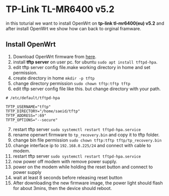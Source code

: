 # TP-Link TL-MR6400 v5.2

 in this toturial we want to install OpenWrt on **tp-link tl-mr6400(eu) v5.2** and after install OpenWrt we show how can back to orginal framware.
 
## Install OpenWrt

 1. Download OpenWrt firmware from [here](https://openwrt.org/toh/tp-link/tl-mr6400_v5).
 2. install **tftp server** on user pc. for ubuntu `sudo apt install tftpd-hpa`.
 3. edit tftp server config file.make working directory in home and set permission.
 4. create directory in home `mkdir -p tftp`
 5. change directory permission `sudo chown tftp:tftp tftp`
 6. edit tftp server config file like this. but change directory with your path.
```
# /etc/default/tftpd-hpa

TFTP_USERNAME="tftp"
TFTP_DIRECTORY="/home/saeid/tftp"
TFTP_ADDRESS=":69"
TFTP_OPTIONS="--secure"
```
7. restart tftp server `sudo systemctl restart tftpd-hpa.service`
8. rename openwrt firmware to `tp_recovery.bin` and copy it to tftp folder.
9. change bin file permission `sudo chown tftp:tftp tftp/tp_recovery.bin` 
10. change interface ip to `192.168.0.225/24` and connect with cable to modem.
11. restart tftp server `sudo systemctl restart tftpd-hpa.service`
12. now power off modem with remove power supply.
13.  power on the modem while holding the reset button and connect to power supply
14. wait at least 8 seconds before releasing reset button
15. After downloading the new firmware image, the power light should flash for about 3mins, then the device should reboot.


